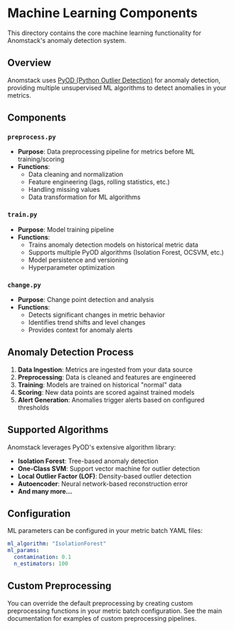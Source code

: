 # Machine Learning Components

This directory contains the core machine learning functionality for Anomstack's anomaly detection system.

## Overview

Anomstack uses [PyOD (Python Outlier Detection)](https://pyod.readthedocs.io/en/latest/) for anomaly detection, providing multiple unsupervised ML algorithms to detect anomalies in your metrics.

## Components

### `preprocess.py`
- **Purpose**: Data preprocessing pipeline for metrics before ML training/scoring
- **Functions**:
  - Data cleaning and normalization
  - Feature engineering (lags, rolling statistics, etc.)
  - Handling missing values
  - Data transformation for ML algorithms

### `train.py`
- **Purpose**: Model training pipeline
- **Functions**:
  - Trains anomaly detection models on historical metric data
  - Supports multiple PyOD algorithms (Isolation Forest, OCSVM, etc.)
  - Model persistence and versioning
  - Hyperparameter optimization

### `change.py`
- **Purpose**: Change point detection and analysis
- **Functions**:
  - Detects significant changes in metric behavior
  - Identifies trend shifts and level changes
  - Provides context for anomaly alerts

## Anomaly Detection Process

1. **Data Ingestion**: Metrics are ingested from your data source
2. **Preprocessing**: Data is cleaned and features are engineered
3. **Training**: Models are trained on historical "normal" data
4. **Scoring**: New data points are scored against trained models
5. **Alert Generation**: Anomalies trigger alerts based on configured thresholds

## Supported Algorithms

Anomstack leverages PyOD's extensive algorithm library:

- **Isolation Forest**: Tree-based anomaly detection
- **One-Class SVM**: Support vector machine for outlier detection  
- **Local Outlier Factor (LOF)**: Density-based outlier detection
- **Autoencoder**: Neural network-based reconstruction error
- **And many more...**

## Configuration

ML parameters can be configured in your metric batch YAML files:

```yaml
ml_algorithm: "IsolationForest"
ml_params:
  contamination: 0.1
  n_estimators: 100
```

## Custom Preprocessing

You can override the default preprocessing by creating custom preprocessing functions in your metric batch configuration. See the main documentation for examples of custom preprocessing pipelines.
